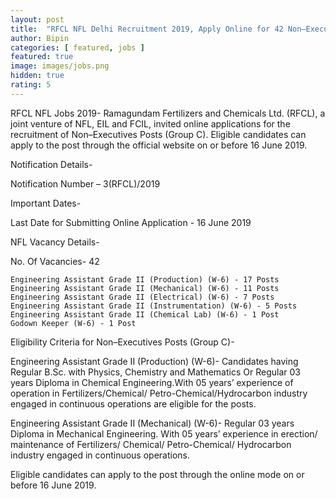 ```yaml
---
layout: post
title:  "RFCL NFL Delhi Recruitment 2019, Apply Online for 42 Non–Executives Posts (Group C) till 16 June"
author: Bipin
categories: [ featured, jobs ]
featured: true
image: images/jobs.png
hidden: true
rating: 5
---
```

RFCL NFL Jobs 2019- Ramagundam Fertilizers and Chemicals Ltd. (RFCL), a joint venture of NFL, EIL and FCIL, invited online applications for the recruitment of Non–Executives Posts (Group C). Eligible candidates can apply to the post through the official website on or before 16 June 2019.

Notification Details-

Notification Number – 3(RFCL)/2019 

Important Dates-

Last Date for Submitting Online Application - 16 June 2019

NFL Vacancy Details-

No. Of Vacancies- 42

    Engineering Assistant Grade II (Production) (W-6) - 17 Posts
    Engineering Assistant Grade II (Mechanical) (W-6) - 11 Posts
    Engineering Assistant Grade II (Electrical) (W-6) - 7 Posts
    Engineering Assistant Grade II (Instrumentation) (W-6) - 5 Posts
    Engineering Assistant Grade II (Chemical Lab) (W-6) - 1 Post
    Godown Keeper (W-6) - 1 Post

Eligibility Criteria for Non–Executives Posts (Group C)-

Engineering Assistant Grade II (Production) (W-6)- Candidates having Regular B.Sc. with Physics, Chemistry and Mathematics Or Regular 03 years Diploma in Chemical Engineering.With 05 years’ experience of operation in Fertilizers/Chemical/ Petro-Chemical/Hydrocarbon industry engaged in continuous operations are eligible for the posts.

Engineering Assistant Grade II (Mechanical) (W-6)- Regular 03 years Diploma in Mechanical Engineering. With 05 years’ experience in erection/ maintenance of Fertilizers/ Chemical/ Petro-Chemical/ Hydrocarbon industry engaged in continuous operations.

Eligible candidates can apply to the post through the online mode on or before 16 June 2019.